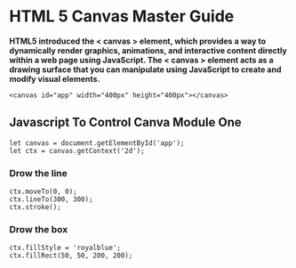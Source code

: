 # HTML 5 Canvas Master Guide

**HTML5 introduced the < canvas > element, which provides a way to dynamically render graphics, animations, and interactive content directly within a web page using JavaScript. The < canvas > element acts as a drawing surface that you can manipulate using JavaScript to create and modify visual elements.**

```
<canvas id="app" width="400px" height="400px"></canvas>
```
## Javascript To Control Canva Module One

```
let canvas = document.getElementById('app');
let ctx = canvas.getContext('2d');
```

### Drow the line

```
ctx.moveTo(0, 0);
ctx.lineTo(300, 300);
ctx.stroke();
```
### Drow the box

```
ctx.fillStyle = 'royalblue';
ctx.fillRect(50, 50, 200, 200);
```
